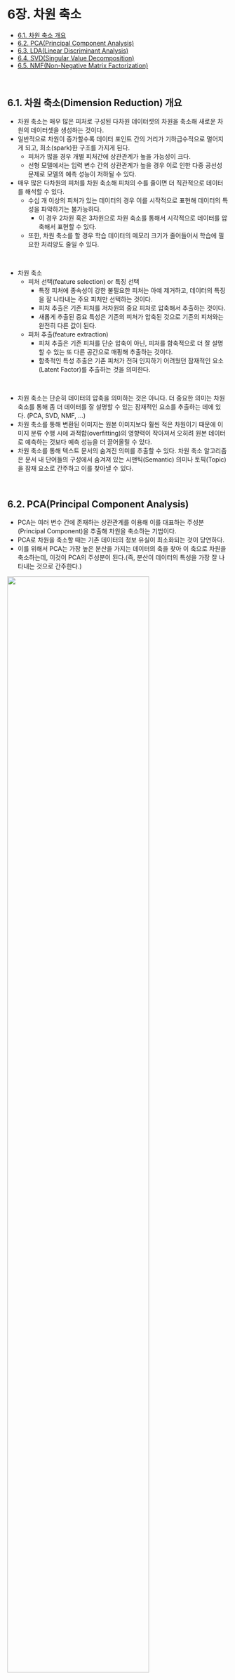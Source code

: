 # 6장. 차원 축소

* [6.1. 차원 축소 개요](#6.1.)
* [6.2. PCA(Principal Component Analysis)](#6.2.)
* [6.3. LDA(Linear Discriminant Analysis)](#6.3.)
* [6.4. SVD(Singular Value Decomposition)](#6.4.)
* [6.5. NMF(Non-Negative Matrix Factorization)](#6.5.)

<br>

<div id='6.1.'/>

## 6.1. 차원 축소(Dimension Reduction) 개요

* 차원 축소는 매우 많은 피처로 구성된 다차원 데이터셋의 차원을 축소해 새로운 차원의 데이터셋을 생성하는 것이다.
* 일반적으로 차원이 증가할수록 데이터 포인트 간의 거리가 기하급수적으로 멀어지게 되고, 희소(spark)한 구조를 가지게 된다.
   * 피처가 많을 경우 개별 피처간에 상관관계가 높을 가능성이 크다.
   * 선형 모델에서는 입력 변수 간의 상관관계가 높을 경우 이로 인한 다중 공선성 문제로 모델의 예측 성능이 저하될 수 있다.
* 매우 많은 다차원의 피처를 차원 축소해 피처의 수를 줄이면 더 직관적으로 데이터를 해석할 수 있다.
   * 수십 개 이상의 피처가 있는 데이터의 경우 이를 시작적으로 표현해 데이터의 특성을 파악하기는 불가능하다.
      * 이 경우 2차원 혹은 3차원으로 차원 축소를 통해서 시각적으로 데이터를 압축해서 표현할 수 있다.
   * 또한, 차원 축소를 할 경우 학습 데이터의 메모리 크기가 줄어들어서 학습에 필요한 처리양도 줄일 수 있다.
<br>
   
* 차원 축소
   * 피처 선택(feature selection) or 특징 선택
      * 특정 피처에 종속성이 강한 불필요한 피처는 아예 제거하고, 데이터의 특징을 잘 나타내는 주요 피처만 선택하는 것이다.
      * 피처 추출은 기존 피처를 저차원의 중요 피처로 압축해서 추출하는 것이다.
      * 새롭게 추출된 중요 특성은 기존의 피처가 압축된 것으로 기존의 피처와는 완전히 다른 값이 된다.
   * 피처 추출(feature extraction)
      * 피처 추출은 기존 피처를 단순 압축이 아닌, 피처를 함축적으로 더 잘 설명할 수 있는 또 다른 공간으로 매핑해 추출하는 것이다.
      * 함축적인 특성 추출은 기존 피처가 전혀 인지하기 어려웠던 잠재적인 요소(Latent Factor)를 추출하는 것을 의미한다.
<br>  
      
* 차원 축소는 단순히 데이터의 압축을 의미하는 것은 아니다. 더 중요한 의미는 차원 축소를 통해 좀 더 데이터를 잘 설명할 수 있는 잠재적인 요소를 추출하는 데에 있다. (PCA, SVD, NMF, ...)
* 차원 축소를 통해 변환된 이미지는 원본 이미지보다 훨씬 적은 차원이기 때문에 이미지 분류 수행 시에 과적합(overfitting)의 영향력이 작아져서 오히려 원본 데이터로 예측하는 것보다 예측 성능을 더 끌어올릴 수 있다.
* 차원 축소를 통해 텍스트 문서의 숨겨진 의미를 추출할 수 있다. 차원 축소 알고리즘은 문서 내 단어들의 구성에서 숨겨져 있는 시맨틱(Semantic) 의미나 토픽(Topic)을 잠재 요소로 간주하고 이를 찾아낼 수 있다.

<br>

<div id='6.2.'/>

## 6.2. PCA(Principal Component Analysis)

* PCA는 여러 변수 간에 존재하는 상관관계를 이용해 이를 대표하는 주성분(Principal Component)을 추출해 차원을 축소하는 기법이다.
* PCA로 차원을 축소할 때는 기존 데이터의 정보 유실이 최소화되는 것이 당연하다.
* 이를 위해서 PCA는 가장 높은 분산을 가지는 데이터의 축을 찾아 이 축으로 차원을 축소하는데, 이것이 PCA의 주성분이 된다.(즉, 분산이 데이터의 특성을 가장 잘 나타내는 것으로 간주한다.)

<img src="./images/pic_6_1.png" width="80%" height="80%">

* PCA를 먼저 개념적으로 살펴보면,
   * PCA는 제일 먼저 가장 큰 데이터 변동성(variance)을 기반으로 첫 번째 벡터 축을 생성하고, 
   * 두 번째 축은 이 벡터 축에 직각이 되는 벡터(직교 벡터)를 축으로 한다. 
   * 세 번째 축은 다시 두 번째 축과 직각이 되는 벡터를 설정하는 방식으로 축을 생성한다. 
   * 이렇게 생성된 벡터 축에 원본 데이터를 투영하면 벡터 축의 개수만큼의 차원으로 원본 데이터가 차원 축소된다.
* 주성분 분석(PCA)은 이처럼 원본 데이터의 피처 개수에 비해 매우 작은 주성분으로 원본 데이터의 총 변동성을 대부분 설명할 수 있는 분석법이다.

<img src="./images/pic_6_2.png" width="40%" height="40%">

* 분산(varinace)은 평균을 기준으로 데이터가 흩어진 정도를 뜻한다. (느낌이 static하다)
* 공분산(covariance)은 두 변수 간의 방향적 관계를 뜻한다. 즉, x가 변할 때 y는 얼마나 변하는가. 동시성이 있다. (느낌이 Dynamic하다)
* 공분산을 이해할 때 일반적인 분산의 개념인 흩어진 정도로 이해하면 안된다.
<br>

* PCA를 선형대수 관점으로 해석하면,
   * 입력 데이터의 공분산 행렬(Covariance Matrix)을 고윳값 분해하고,
   * 이렇게 구한 고유벡터에 입력 데이터를 선형 변환하는 것이다.
   * 이 고유벡터가 PCA의 주성분 벡터로서 입력 데이터의 분산이 큰 방향을 나타낸다.
   * 고윳값(eigenvalue)은 바로 이 고유벡터의 크기를 나타내며, 동시에 입력 데이터의 분산을 나타낸다.
<br>

* 선형 변환
   * 특정 벡터에 행렬 A를 곱해 새로운 벡터로 변환하는 것을 의미한다.
   * 이를 특정 벡터를 하나의 공간에서 다른 공간으로 투영하는 개념으로 볼 수 있으며, 이 경우 이 행렬을 바로 공간으로 가정하는 것이다.
<br>
   
* 분산 - 한 개의 특정한 변수의 데이터 변동을 의미 (평균을 기준으로 데이터가 흩어진 정도)
* 공분산 - 두 변수 간의 변동을 의미 (한 변수가 변할 때 다른 변수가 변하는 정도)
* 공분산행렬 - 변수들의 모든 경우의 공분산을 포함하는 정방형 행렬
<br>

* 고유벡터
   * 행렬 A를 곱하더라도 방향이 변하지 않고 그 크기만 변하는 벡터를 지칭
   * Ax = ax 에서 A는 어떤 행렬, x는 고유벡터, a는 스칼라.
   * 고유벡터는 여러 개가 존재. 정방 행렬은 최대 그 차원 수만큼의 고유벡터를 가질 수 있음.
   * 이렇게 고유벡터는 행렬이 작용하는 힘의 방향과 관계가 있어서 행렬을 분해하는 데 사용된다.
<br>

* 공분산행렬은 정방행렬(Diagonal Matrix)이며 대칭행렬(Synmmetric Matrix)이다.
* 대칭행렬은 고윳값 분해와 관련해 매우 좋은 특성이 있다. 
* 대칭행렬은 항상 고유벡터를 직교행렬(orthogonal matrix)로, 고윳값을 정방행렬로 대각화할 수 있다.
* 공분산행렬을 C라고 하면, 공분산행렬의 특성으로 다음과 같이 분해할 수 있다.

<img src="./images/pic_6_3.png" width="30%" height="30%">

<img src="./images/pic_6_4.png" width="40%" height="40%">


* 공분산행렬 C는 고유벡터 직교행렬 * 고윳값 정방행렬 * 고유벡터 직교행렬의 전치행렬 로 분해된다.
* e_i는 i번째 고유벡터를, lambda_i는 i번째 고유벡터 크기를 의미한다.
* e_1은 분산이 가장 큰 방향을 가진 고유벡터이다.
<br>

* PCA 방식이란? 선형 변환 관점
   * 입력 데이터의 공분산행렬이 고유벡터와 고유값으로 분해될 수 있고
   * 이렇게 분해된 고유벡터를 이용해 입력 데이터를 선형 변환하는 방식이 PCA 방식이다.
<br>
   
* PCA 수행 과정
   1. 입력 데이터셋의 공분산행렬을 생성한다.
   2. 공분산행렬의 고유벡터와 고윳값을 계산한다.
   3. 고윳값이 가장 큰 순으로 K개(PCA 변환 차수만큼)만큼 고유벡터를 추출한다.
   4. 고유값이 가장 큰 순으로 추출된 고유벡터를 이용해 새롭게 입력데이터를 변환한다.


### iris 데이터 세트 PCA 변환


```python
from sklearn.datasets import load_iris
import pandas as pd
import matplotlib.pyplot as plt
%matplotlib inline

# 사이킷런 내장 데이터 셋 API 호출
iris = load_iris()

# 넘파이 데이터 셋을 Pandas DataFrame으로 변환
columns = ['sepal_length','sepal_width','petal_length','petal_width']
irisDF = pd.DataFrame(iris.data , columns=columns)
irisDF['target']=iris.target
print(irisDF.head(3))
```
```
   sepal_length  sepal_width  petal_length  petal_width  target
0           5.1          3.5           1.4          0.2       0
1           4.9          3.0           1.4          0.2       0
2           4.7          3.2           1.3          0.2       0
```

```python
#setosa는 세모, versicolor는 네모, virginica는 동그라미로 표현
markers=['^', 's', 'o']

#setosa의 target 값은 0, versicolor는 1, virginica는 2. 각 target 별로 다른 shape으로 scatter plot 
for i, marker in enumerate(markers):
    x_axis_data = irisDF[irisDF['target']==i]['sepal_length']
    y_axis_data = irisDF[irisDF['target']==i]['sepal_width']
    plt.scatter(x_axis_data, y_axis_data, marker=marker,label=iris.target_names[i])

plt.legend()
plt.xlabel('sepal length')
plt.ylabel('sepal width')
plt.show()
```

<img src="./images/plot_6_1.png" width="50%" height="50%">

* 4개의 속성을 2개의 PCA 차원으로 압축해보자.
* 개별 속성을 스케일링하자. PCA는 여러 속성의 값을 연산해야 하므로 속성의 스케일에 영향을 받는다.


```python
from sklearn.preprocessing import StandardScaler

# Target 값을 제외한 모든 속성 값을 StandardScaler를 이용하여 표준 정규 분포를 가지는 값들로 변환
iris_scaled = StandardScaler().fit_transform(irisDF.iloc[:, :-1])

from sklearn.decomposition import PCA

pca = PCA(n_components=2)

#fit( )과 transform( ) 을 호출하여 PCA 변환 데이터 반환
pca.fit(iris_scaled)
iris_pca = pca.transform(iris_scaled)
print(iris_pca.shape)
```
```
(150, 2)
```

```python
# PCA 환된 데이터의 컬럼명을 각각 pca_component_1, pca_component_2로 명명
pca_columns=['pca_component_1','pca_component_2']
irisDF_pca = pd.DataFrame(iris_pca, columns=pca_columns)
irisDF_pca['target']=iris.target
print(irisDF_pca.head(3))
```
```
   pca_component_1  pca_component_2  target
0        -2.264703         0.480027       0
1        -2.080961        -0.674134       0
2        -2.364229        -0.341908       0
```

```python
#setosa를 세모, versicolor를 네모, virginica를 동그라미로 표시
markers=['^', 's', 'o']

#pca_component_1 을 x축, pc_component_2를 y축으로 scatter plot 수행. 
for i, marker in enumerate(markers):
    x_axis_data = irisDF_pca[irisDF_pca['target']==i]['pca_component_1']
    y_axis_data = irisDF_pca[irisDF_pca['target']==i]['pca_component_2']
    plt.scatter(x_axis_data, y_axis_data, marker=marker,label=iris.target_names[i])

plt.legend()
plt.xlabel('pca_component_1')
plt.ylabel('pca_component_2')
plt.show()
```

<img src="./images/plot_6_2.png" width="50%" height="50%">

* PCA 객체의 explained_variance_ratio_ 함수는 전체 변동성에서 개별 PCA 컴포넌트별로 차지하는 변동성 비율을 제공한다.
* 아래 PCA를 2개 요소로만 변환해도 원본 데이터의 변동성을 95% 설명할 수 있다.


```python
print(pca.explained_variance_ratio_)
```
```
[0.72962445 0.22850762]
```

```python
from sklearn.ensemble import RandomForestClassifier
from sklearn.model_selection import cross_val_score
import numpy as np

rcf = RandomForestClassifier(random_state=156)
scores = cross_val_score(rcf, iris.data, iris.target,scoring='accuracy',cv=3)
print('원본 데이터 교차 검증 개별 정확도:',scores)
print('원본 데이터 평균 정확도:', np.mean(scores))
```
```
원본 데이터 교차 검증 개별 정확도: [0.98 0.94 0.96]
원본 데이터 평균 정확도: 0.96
```

* 10% 정확도 하락은 비교적 큰 성능 수치의 감소이지만, 속성의 개수가 4개에서 2개로 50% 감소한 것을 고려한다면 PCA 변환 후에도 원본 데이터의 특성을 상당 부분 유지하고 있음을 알 수 있다.

```python
pca_X = irisDF_pca[['pca_component_1', 'pca_component_2']]
scores_pca = cross_val_score(rcf, pca_X, iris.target, scoring='accuracy', cv=3 )
print('PCA 변환 데이터 교차 검증 개별 정확도:',scores_pca)
print('PCA 변환 데이터 평균 정확도:', np.mean(scores_pca))
```
```
PCA 변환 데이터 교차 검증 개별 정확도: [0.88 0.88 0.88]
PCA 변환 데이터 평균 정확도: 0.88
```

### 신용카드 고객 데이터 세트 PCA 변환

https://archive.ics.uci.edu/ml/datasets/default+of+credit+card+clients

```python
import pandas as pd

df = pd.read_excel('default of credit card clients.xls', sheet_name='Data')
print(df.shape)
print(df.head(3))
```
```
(30001, 25)
  Unnamed: 0         X1   X2         X3        X4   X5     X6     X7     X8  \
0         ID  LIMIT_BAL  SEX  EDUCATION  MARRIAGE  AGE  PAY_0  PAY_2  PAY_3   
1          1      20000    2          2         1   24      2      2     -1   
2          2     120000    2          2         2   26     -1      2      0   

      X9  ...        X15        X16        X17       X18       X19       X20  \
0  PAY_4  ...  BILL_AMT4  BILL_AMT5  BILL_AMT6  PAY_AMT1  PAY_AMT2  PAY_AMT3   
1     -1  ...          0          0          0         0       689         0   
2      0  ...       3272       3455       3261         0      1000      1000   

        X21       X22       X23                           Y  
0  PAY_AMT4  PAY_AMT5  PAY_AMT6  default payment next month  
1         0         0         0                           1  
2      1000         0      2000                           1  

[3 rows x 25 columns]
```

```python
# header로 의미없는 첫행 제거, iloc로 기존 id 제거
import pandas as pd

df = pd.read_excel('default of credit card clients.xls', header=1, sheet_name='Data').iloc[0:,1:]
print(df.shape)
print(df.head(3))
```
```
(30000, 24)
   LIMIT_BAL  SEX  EDUCATION  MARRIAGE  AGE  PAY_0  PAY_2  PAY_3  PAY_4  \
0      20000    2          2         1   24      2      2     -1     -1   
1     120000    2          2         2   26     -1      2      0      0   
2      90000    2          2         2   34      0      0      0      0   

   PAY_5  ...  BILL_AMT4  BILL_AMT5  BILL_AMT6  PAY_AMT1  PAY_AMT2  PAY_AMT3  \
0     -2  ...          0          0          0         0       689         0   
1      0  ...       3272       3455       3261         0      1000      1000   
2      0  ...      14331      14948      15549      1518      1500      1000   

   PAY_AMT4  PAY_AMT5  PAY_AMT6  default payment next month  
0         0         0         0                           1  
1      1000         0      2000                           1  
2      1000      1000      5000                           0  

[3 rows x 24 columns]
```

```python
df.rename(columns={'PAY_0':'PAY_1','default payment next month':'default'}, inplace=True)
y_target = df['default']
X_features = df.drop('default', axis=1)

X_features.info()
```
```
<class 'pandas.core.frame.DataFrame'>
RangeIndex: 30000 entries, 0 to 29999
Data columns (total 23 columns):
LIMIT_BAL    30000 non-null int64
SEX          30000 non-null int64
EDUCATION    30000 non-null int64
MARRIAGE     30000 non-null int64
AGE          30000 non-null int64
PAY_1        30000 non-null int64
PAY_2        30000 non-null int64
PAY_3        30000 non-null int64
PAY_4        30000 non-null int64
PAY_5        30000 non-null int64
PAY_6        30000 non-null int64
BILL_AMT1    30000 non-null int64
BILL_AMT2    30000 non-null int64
BILL_AMT3    30000 non-null int64
BILL_AMT4    30000 non-null int64
BILL_AMT5    30000 non-null int64
BILL_AMT6    30000 non-null int64
PAY_AMT1     30000 non-null int64
PAY_AMT2     30000 non-null int64
PAY_AMT3     30000 non-null int64
PAY_AMT4     30000 non-null int64
PAY_AMT5     30000 non-null int64
PAY_AMT6     30000 non-null int64
dtypes: int64(23)
memory usage: 5.3 MB
```

* 해당 데이터셋는 23개의 속성 데이터셋이 있으나 각 속성끼리 상관도가 매우 높다.

```python
import seaborn as sns
import matplotlib.pyplot as plt
%matplotlib inline

corr = X_features.corr()
plt.figure(figsize=(14,14))
sns.heatmap(corr, annot=True, fmt='.1g')
```

<img src="./images/plot_6_3.png" width="80%" height="80%">

* BILL_AMT1 ~ BILL_AMT6 6개 속성끼리의 상관도가 대부분 0.9 이상으로 매우 높음을 알 수 있다.
* 이렇게 높은 상관도를 가진 속성들은 소수의 PCA만으로도 자연스럽게 이 속성들의 변동성을 수용할 수 있다.
* 다음 6개의 속성을 2개의 컴포넌트로 PCA 변환한 뒤 개별 컴포넌트의 변동성을 explained_variance_rtio_ 속성으로 알아보자.


```python
from sklearn.decomposition import PCA
from sklearn.preprocessing import StandardScaler

#BILL_AMT1 ~ BILL_AMT6 까지 6개의 속성명 생성
cols_bill = ['BILL_AMT'+str(i) for i in range(1,7)]
#cols_pay = ['PAY_' + str(i) for i in range(1, 7)]
#cols_amt = ['PAY_AMT' + str(i) for i in range(1, 7)]
print(cols_bill)
#cols_bill.extend(cols_pay)
#cols_bill.extend(cols_amt)
print('대상 속성명:',cols_bill)

# 2개의 PCA 속성을 가진 PCA 객체 생성하고, explained_variance_ratio_ 계산 위해 fit( ) 호출
scaler = StandardScaler()
df_cols_scaled = scaler.fit_transform(X_features[cols_bill])
X_features.loc[:, cols_bill] = df_cols_scaled
pca = PCA(n_components=2)
pca.fit(df_cols_scaled)
print('PCA Component별 변동성:', pca.explained_variance_ratio_)
```
```
['BILL_AMT1', 'BILL_AMT2', 'BILL_AMT3', 'BILL_AMT4', 'BILL_AMT5', 'BILL_AMT6']
대상 속성명: ['BILL_AMT1', 'BILL_AMT2', 'BILL_AMT3', 'BILL_AMT4', 'BILL_AMT5', 'BILL_AMT6']
PCA Component별 변동성: [0.90555253 0.0509867 ]
```


```python
import numpy as np
from sklearn.ensemble import RandomForestClassifier
from sklearn.model_selection import cross_val_score

rcf = RandomForestClassifier(n_estimators=300, random_state=156)
scores = cross_val_score(rcf, X_features, y_target, scoring='accuracy', cv=3)

print('CV=3 인 경우의 개별 Fold세트별 정확도:',scores)
print('평균 정확도:{0:.4f}'.format(np.mean(scores)))
```
```
CV=3 인 경우의 개별 Fold세트별 정확도: [0.8081 0.8197 0.8232]
평균 정확도:0.8170
```

* 23개 속성의 약 1/4 수준인 6개의 PCA 컴포넌트만으로도 원본 데이터를 기반으로 한 분류 예측 결과보다 약 1`~`2% 정도의 예측 성능 저하만 발생했다.

```python
from sklearn.decomposition import PCA
from sklearn.preprocessing import StandardScaler

# 원본 데이터셋에 먼저 StandardScaler적용
scaler = StandardScaler()
df_scaled = scaler.fit_transform(X_features)

# 6개의 Component를 가진 PCA 변환을 수행하고 cross_val_score( )로 분류 예측 수행. 
pca = PCA(n_components=6)
df_pca = pca.fit_transform(df_scaled)
scores_pca = cross_val_score(rcf, df_pca, y_target, scoring='accuracy', cv=3)

print('CV=3 인 경우의 PCA 변환된 개별 Fold세트별 정확도:',scores_pca)
print('PCA 변환 데이터 셋 평균 정확도:{0:.4f}'.format(np.mean(scores_pca)))
```
```
CV=3 인 경우의 PCA 변환된 개별 Fold세트별 정확도: [0.7921 0.7978 0.8017]
PCA 변환 데이터 셋 평균 정확도:0.7972
```

* PCA는 차원 축소를 통해 데이터를 쉽게 인지하는 데 활용될 수 있지만, 이보다 더 활발하게 적용되는 영역은 컴퓨터 비전 분야이다. 특히 얼굴 인식의 경우 Eigen-face라고 불리는 PCA 변환으로 원본 얼굴 이미지를 변환해 사용하는 경우가 많다.

<br>

<div id='6.3.'/>

## 6.3. LDA (Linear Discriminant Analysis)

* LDA(Linear Discriminant Analysis)는 선형 판별 분석법으로 불리며, PCA와 매우 유사하다.
* PCA와 유사하게 입력 데이터셋을 저차원 공간에 투영해 차원을 축소하는 기법이지만, 중요한 차이는 LDA는 지도학습의 분류에서 사용하기 쉽도록 개별 클래스를 분별할 수 있는 기준을 최대한 유지하면서 차원을 축소한다.
* PCA는 입력 데이터의 변동성의 가장 큰 축을 찾았지만, LDA는 입력 데이터의 결정 값 클래스를 최대한으로 분리할 수 있는 축을 찾는다.
* LDA는 특정 공간상에서 클래스 분리를 최대화하는 축을 찾기 위해 클래스 간 분산(between-class scatter)과 클래스 내부 분산(within-class scatter)의 비율을 최대화하는 방식으로 차원을 축소한다.
* 즉, 클래스 간 분산은 최대한 크게 가져가고, 클래스 내부의 분산은 최대한 작게 가져가는 방식이다.
* 다음 그림은 좋은 클래스 분리를 위해 클래스 간 분산이 크고 클래스 내부 분산이 작은 것을 표현한 것이다.

<img src="./images/pic_6_5.png" width="40%" height="40%">

* 일반적으로 LDA를 구하는 스텝은 PCA와 유사하나 가장 큰 차이점은 공분산 행렬이 아니라 위에 설명한 클래스 간 분산과 클래스 내부 분산 행렬을 생성한 뒤, 이 행렬에 기반해 고유벡터를 구하고 입력 데이터를 투영한다는 점이다.
<br>

* LDA 수행 과정
   1. 클래스 내부와 클래스 간 분산 행렬을 구한다. 이 두 개의 행렬은 입력 데이터의 결정 값 클래스별로 개별 피처의 평균 벡터(mean vector)를 기반으로 구한다.
   2. 클래스 내부 분산 행렬을 S_W, 클래스 간 분산 행렬을 S_B 라고 하면 다음 식(아래 그림)으로 두 행렬을 고유벡터로 분해할 수 있다.
   3. 고유값이 가장 큰 순으로 K개(LDA변환 차수만큼) 추출한다.
   4. 고유값이 가장 큰 순으로 추출된 고유벡터를 이용해 새롭게 입력 데이터를 변환한다.

<img src="./images/pic_6_6.png" width="40%" height="40%">

### iris 데이터셋에 LDA 적용하기

```python
from sklearn.discriminant_analysis import LinearDiscriminantAnalysis
from sklearn.preprocessing import StandardScaler
from sklearn.datasets import load_iris

iris = load_iris()
iris_scaled = StandardScaler().fit_transform(iris.data)
```

* LDA는 PCA와 다르게 비지도학습이 아닌 지도학습이다. (iris_scaled, iris.target 모두 사용)

```python
lda = LinearDiscriminantAnalysis(n_components=2)
lda.fit(iris_scaled, iris.target)
iris_lda = lda.transform(iris_scaled)
print(iris_lda.shape)
```
```
(150, 2)
```

```python
import pandas as pd
import matplotlib.pyplot as plt
%matplotlib inline

lda_columns=['lda_component_1','lda_component_2']
irisDF_lda = pd.DataFrame(iris_lda,columns=lda_columns)
irisDF_lda['target']=iris.target

#setosa는 세모, versicolor는 네모, virginica는 동그라미로 표현
markers=['^', 's', 'o']

#setosa의 target 값은 0, versicolor는 1, virginica는 2. 각 target 별로 다른 shape으로 scatter plot
for i, marker in enumerate(markers):
    x_axis_data = irisDF_lda[irisDF_lda['target']==i]['lda_component_1']
    y_axis_data = irisDF_lda[irisDF_lda['target']==i]['lda_component_2']

    plt.scatter(x_axis_data, y_axis_data, marker=marker,label=iris.target_names[i])

plt.legend(loc='upper right')
plt.xlabel('lda_component_1')
plt.ylabel('lda_component_2')
plt.show()
```

<img src="./images/plot_6_4.png" width="50%" height="50%">

<br>

<div id='6.4.'/>

## 6.4. SVD(Singular Value Decomposition)

* SVD 역시 PCA와 유사한 행렬 분해 기법을 사용한다.
* PCA의 경우 정방행렬만을 고유벡터로 분해할 수 있지만, SVD는 정방행렬뿐만 아니라 행과 열의 크기가 다른 행렬에도 적용할 수 있다.
* 일반적으로 SVD는 m x n 크기의 행렬 A를 다음과 같이 분해하는 것을 의미한다.

<img src="./images/pic_6_7.png" width="60%" height="60%">

* SVD는 특이값 분해로 불리며, 행렬 U와 V에 속한 벡터는 특이벡터(singular vector)이며, 모든 특이벡터는 서로 직교하는 성질을 가진다.
* 가운데는 대각행렬이며, 행렬의 대각에 위치한 값만 0이 아니고 나머지는 모두 0이다.
* 가운데의 대각 값들이 바로 행렬 A의 특이값이다.
* 다음과 같이 SVD는 A의 차원이 m x n일 때, U의 차원이 m x m, 가운데 대각행렬의 차원이 m x n, 그리고 V^T의 차원이 n x n 으로 분해된다.

<img src="./images/pic_6_8.png" width="60%" height="60%">

* 일반적으로 다음과 같이 가운데 대각행렬의 비대각 부분과 대각원소 중에 특이값이 0인 부분도 모두 제거하고 제거된 가운데 대각행렬에 대응되는 U와 V 원소도 함께 제거해 차원을 줄인 형태로 SVD를 적용한다.
* 이렇게 컴팩트한 형태로 SVD를 적용하면 A의 차원이 m x n일 때, U의 차원을 m x p, 가운데 대각행렬의 차원을 p x p, V^T의 차원을  p x n으로 분해한다.

<img src="./images/pic_6_9.png" width="60%" height="60%">

* Truncated SVD는 가운데 대각행렬의 대각원소 중에 상위 몇 개만 추출해서 여기에 대응하는 U와 V의 원소도 함께 제거해 더욱 차원을 줄인 형태로 분해하는 것이다.

### 랜덤 데이터 SVD 적용

* 랜덤 행렬을 생성하는 이유는 행렬의 개별 로우끼리의 의존성을 없애기 위해서이다.

```python
# numpy의 svd 모듈 import
import numpy as np
from numpy.linalg import svd

# 4X4 Random 행렬 a 생성(정방행렬)
np.random.seed(121)
a = np.random.randn(4,4)
print(np.round(a, 3))
```
```
[[-0.212 -0.285 -0.574 -0.44 ]
 [-0.33   1.184  1.615  0.367]
 [-0.014  0.63   1.71  -1.327]
 [ 0.402 -0.191  1.404 -1.969]]
```

```python
U, Sigma, Vt = svd(a)
print(U.shape, Sigma.shape, Vt.shape)
print('U matrix:\n',np.round(U, 3))
print('Sigma Value:\n',np.round(Sigma, 3))
print('V transpose matrix:\n',np.round(Vt, 3))
```
```
(4, 4) (4,) (4, 4)
U matrix:
 [[-0.079 -0.318  0.867  0.376]
 [ 0.383  0.787  0.12   0.469]
 [ 0.656  0.022  0.357 -0.664]
 [ 0.645 -0.529 -0.328  0.444]]
Sigma Value:
 [3.423 2.023 0.463 0.079]
V transpose matrix:
 [[ 0.041  0.224  0.786 -0.574]
 [-0.2    0.562  0.37   0.712]
 [-0.778  0.395 -0.333 -0.357]
 [-0.593 -0.692  0.366  0.189]]
```

* 가운데 대각행렬의 경우 행렬의 대각에 위치한 값만 0이 아니고, 그렇지 않은 경우는 모두 0이므로 0이 아닌 값의 경우만 1차원 행렬로 표현한다.
* 벡터를 행렬로 바꿔주자.
* 세 가지 행렬 연산의 결과가 원본 행렬이 나타나는 것을 알 수 있다.

```python
# Sigma를 다시 0 을 포함한 대칭행렬로 변환
Sigma_mat = np.diag(Sigma)

# 행렬 곱셈 연산
a_ = np.dot(np.dot(U, Sigma_mat), Vt)
print(np.round(a_, 3))
```
```
[[-0.212 -0.285 -0.574 -0.44 ]
 [-0.33   1.184  1.615  0.367]
 [-0.014  0.63   1.71  -1.327]
 [ 0.402 -0.191  1.404 -1.969]]
```

* 이번에는 데이터셋이 로우 간의 의존성이 있는 경우에 어떻게 Sigma 값이 변하고, 이에 따른 차원 축소가 진행되는지 알아보자.
* 일부러 의존성을 부여하기 위해 a 행렬의 3번째 로우를 '첫 번째 로우 + 두 번째 로우'로 업데이트하고, 4번째 로우는 첫 번째 로우와 같다고 업데이트하자.
* 이제 a 행렬은 이전과 다르게 로우 간 의존관계가 매우 높아졌다. 
* 이 데이터를 SVD로 다시 분해해보자.

```python
a[2] = a[0] + a[1]
a[3] = a[0]
print(np.round(a,3))
```
```
[[-0.212 -0.285 -0.574 -0.44 ]
 [-0.33   1.184  1.615  0.367]
 [-0.542  0.899  1.041 -0.073]
 [-0.212 -0.285 -0.574 -0.44 ]]
```

* 이전과 차원은 같지만 Sigma 값 중 2개가 0으로 변했다. 즉, 선형 독립인 로우 벡터의 개수가 2개라는 의미이다. (즉, 행렬의 rank가 2이다)

```python
# 다시 SVD를 수행하여 Sigma 값 확인 
U, Sigma, Vt = svd(a)
print(U.shape, Sigma.shape, Vt.shape)
print('Sigma Value:\n',np.round(Sigma,3))
```
```
(4, 4) (4,) (4, 4)
Sigma Value:
 [2.663 0.807 0.    0.   ]
```

* 원본 행렬로 복원해보자.

```python
# U 행렬의 경우는 Sigma와 내적을 수행하므로 Sigma의 앞 2행에 대응되는 앞 2열만 추출
U_ = U[:, :2]
Sigma_ = np.diag(Sigma[:2])
# V 전치 행렬의 경우는 앞 2행만 추출
Vt_ = Vt[:2]
print(U_.shape, Sigma_.shape, Vt_.shape)
# U, Sigma, Vt의 내적을 수행하며, 다시 원본 행렬 복원
a_ = np.dot(np.dot(U_,Sigma_), Vt_)
print(np.round(a_, 3))
```
```
(4, 2) (2, 2) (2, 4)
[[-0.212 -0.285 -0.574 -0.44 ]
 [-0.33   1.184  1.615  0.367]
 [-0.542  0.899  1.041 -0.073]
 [-0.212 -0.285 -0.574 -0.44 ]]
```

### Truncated SVD 를 이용한 행렬 분해

* Truncated SVD는 가운데 대각행렬에 있는 대각원소, 즉 특이값 중 상위 일부 데이터만 추출해 분해하는 방식이다.
* 이렇게 분해하면 인위적으로 더 작은 차원의 행렬들로 분해되기 때문에 원본 행렬을 정확하게 다시 원복할 수는 없다.
* 하지만, 데이터 정보가 압축되어 분해됨에도 불구하고 상당한 수준으로 원본 행렬을 근사할 수 있다.
<br>

* Truncated SVD는 넘파이가 아닌 사이파이에서만 지원된다.
* 사이파이는 SVD뿐만 아니라 Truncated SVD도 지원한다.
* 사이파이의 SVD는 scipy.linalg.svd를 이용하면 되지만, Truncated SVD는 희소행렬만 지원되기 때문에 scipy.sparse.linalg.svds를 사용해야 한다.

```python
import numpy as np
from scipy.sparse.linalg import svds
from scipy.linalg import svd

# 원본 행렬을 출력하고, SVD를 적용할 경우 U, Sigma, Vt 의 차원 확인 
np.random.seed(121)
matrix = np.random.random((6, 6))
print('원본 행렬:\n',matrix)
U, Sigma, Vt = svd(matrix, full_matrices=False)
print('\n분해 행렬 차원:',U.shape, Sigma.shape, Vt.shape)
print('\nSigma값 행렬:', Sigma)

# Truncated SVD로 Sigma 행렬의 특이값을 4개로 하여 Truncated SVD 수행. 
num_components = 4
U_tr, Sigma_tr, Vt_tr = svds(matrix, k=num_components)
print('\nTruncated SVD 분해 행렬 차원:',U_tr.shape, Sigma_tr.shape, Vt_tr.shape)
print('\nTruncated SVD Sigma값 행렬:', Sigma_tr)
matrix_tr = np.dot(np.dot(U_tr,np.diag(Sigma_tr)), Vt_tr)  # output of TruncatedSVD

print('\nTruncated SVD로 분해 후 복원 행렬:\n', matrix_tr)
```
```
원본 행렬:
 [[0.11133083 0.21076757 0.23296249 0.15194456 0.83017814 0.40791941]
 [0.5557906  0.74552394 0.24849976 0.9686594  0.95268418 0.48984885]
 [0.01829731 0.85760612 0.40493829 0.62247394 0.29537149 0.92958852]
 [0.4056155  0.56730065 0.24575605 0.22573721 0.03827786 0.58098021]
 [0.82925331 0.77326256 0.94693849 0.73632338 0.67328275 0.74517176]
 [0.51161442 0.46920965 0.6439515  0.82081228 0.14548493 0.01806415]]

분해 행렬 차원: (6, 6) (6,) (6, 6)

Sigma값 행렬: [3.2535007  0.88116505 0.83865238 0.55463089 0.35834824 0.0349925 ]

Truncated SVD 분해 행렬 차원: (6, 4) (4,) (4, 6)

Truncated SVD Sigma값 행렬: [0.55463089 0.83865238 0.88116505 3.2535007 ]

Truncated SVD로 분해 후 복원 행렬:
 [[0.19222941 0.21792946 0.15951023 0.14084013 0.81641405 0.42533093]
 [0.44874275 0.72204422 0.34594106 0.99148577 0.96866325 0.4754868 ]
 [0.12656662 0.88860729 0.30625735 0.59517439 0.28036734 0.93961948]
 [0.23989012 0.51026588 0.39697353 0.27308905 0.05971563 0.57156395]
 [0.83806144 0.78847467 0.93868685 0.72673231 0.6740867  0.73812389]
 [0.59726589 0.47953891 0.56613544 0.80746028 0.13135039 0.03479656]]
```

* Truncated SVD를 복원하면 근사적으로 복원되는 것을 알 수 있다.

#### 사이킷런 TruncatedSVD 클래스를 이용한 변환

* 사이킷런의 TruncatedSVD 클래스는 사이파이의 svds와 같이 Truncated SVD 연산을 수행해 원본 행렬을 분해한 U, Sigma, Vt 행렬을 반환하지는 않는다.
* 원본 데이터를 Truncated SVD 방식으로 분해된 U * Sigma 행렬에 선형 변환해 생성한다.

```python
from sklearn.decomposition import TruncatedSVD, PCA
from sklearn.datasets import load_iris
import matplotlib.pyplot as plt
%matplotlib inline

iris = load_iris()
iris_ftrs = iris.data
# 2개의 주요 component로 TruncatedSVD 변환
tsvd = TruncatedSVD(n_components=2)
tsvd.fit(iris_ftrs)
iris_tsvd = tsvd.transform(iris_ftrs)

# Scatter plot 2차원으로 TruncatedSVD 변환 된 데이터 표현. 품종은 색깔로 구분
plt.scatter(x=iris_tsvd[:,0], y= iris_tsvd[:,1], c= iris.target)
plt.xlabel('TruncatedSVD Component 1')
plt.ylabel('TruncatedSVD Component 2')
```

<img src="./images/plot_6_5.png" width="50%" height="50%">

* 사이킷런의 TruncatedSVD와 PCA 클래스 구현을 자세히 들여다보면 두 개 클래스 모두 SVD를 이용해 행렬을 분해한다.
* iris 데이터를 스케일링으로 변환한 뒤에 TruncatedSVD와 PCA 클래스 변환을 해보면 두 개가 거의 동일함을 알 수 있다.

```python
from sklearn.preprocessing import StandardScaler

# iris 데이터를 StandardScaler로 변환
scaler = StandardScaler()
iris_scaled = scaler.fit_transform(iris_ftrs)

# 스케일링된 데이터를 기반으로 TruncatedSVD 변환 수행 
tsvd = TruncatedSVD(n_components=2)
tsvd.fit(iris_scaled)
iris_tsvd = tsvd.transform(iris_scaled)

# 스케일링된 데이터를 기반으로 PCA 변환 수행 
pca = PCA(n_components=2)
pca.fit(iris_scaled)
iris_pca = pca.transform(iris_scaled)

# TruncatedSVD 변환 데이터를 왼쪽에, PCA변환 데이터를 오른쪽에 표현 
fig, (ax1, ax2) = plt.subplots(figsize=(9,4), ncols=2)
ax1.scatter(x=iris_tsvd[:,0], y= iris_tsvd[:,1], c= iris.target)
ax2.scatter(x=iris_pca[:,0], y= iris_pca[:,1], c= iris.target)
ax1.set_title('Truncated SVD Transformed')
ax2.set_title('PCA Transformed')
```

<img src="./images/plot_6_6.png" width="60%" height="60%">

<br>

<div id='6.5.'/>

## 6.5. NMF(Non-Negative Matrix Factorization)

* NMF는 Truncated SVD와 같이 낮은 랭크를 통한 행렬 근사(Low-Rank Approximation) 방식의 변형이다.
* NMF는 원본 행렬 내의 모든 원소 값이 양수가 보장되면 다음과 같이 좀 더 간단하게 두 개의 양수 행렬로 분햏될 수 있는 기법을 말한다.

<img src="./images/pic_6_11.png" width="65%" height="65%">

* 4 x 6 원본 행렬 V는 4 x 2 행렬 W와 2 x 6 행렬 H로 근사해 분해될 수 있다.
* 행렬 분해(Matrix Factorization)는 일반적으로 SVD와 같은 행렬 분해 기법을 통칭하는 것이다.
* 분해된 V와 W 행렬은 잠재 요소(Latent Factor)를 특성으로 가지게 된다.
* 분해 행렬 W는 원본 행에 대해서 이 잠재 요소의 값이 얼마나 되는지에 대응하며, 분해 행렬 H는 이 잠재 요소가 원본 열(즉, 원본 속성)로 어떻게 구성되는지를 나타내는 행렬이다.

<img src="./images/pic_6_10.png" width="70%" height="70%">

* NMF는 SVD와 유사하게 차원 축소를 통한 잠재 요소 도출로 이미지 변환 및 압축, 텍스트의 토픽 도출 등의 영역에서 사용되고 있다.
* 사이킷런에서 NMF는 NMF 클래스를 이용해 지원된다.

### iris 데이터셋에 NMF 적용

```python
from sklearn.decomposition import NMF
from sklearn.datasets import load_iris
import matplotlib.pyplot as plt
%matplotlib inline

iris = load_iris()
iris_ftrs = iris.data
nmf = NMF(n_components=2)
nmf.fit(iris_ftrs)
iris_nmf = nmf.transform(iris_ftrs)
plt.scatter(x=iris_nmf[:,0], y= iris_nmf[:,1], c= iris.target)
plt.xlabel('NMF Component 1')
plt.ylabel('NMF Component 2')
```

<img src="./images/plot_6_7.png" width="50%" height="50%">

* NMF도 SVD와 유사하게 이미지 압축을 통한 패턴 인식, 텍스트의 토픽 모델링 기법, 문서 유사도 및 클러스터링에 잘 사용된다.
* 영화 추천과 같은 추천(Recommendations) 영역에 활발하게 적용된다.
   * 사용자의 상품(영화) 평가 데이터셋인 사용자-평가순위(User-Rating) 데이터셋을 행렬 분해 기법을 통해 분해하면서
   * 사용자가 평가하지 않은 상품에 대한 잠재적인 요소를 추출해 이를 통해 평가순위(Rating)을 예측하고,
   * 높은 순위로 예측된 상품을 추천해주는 방식이다.
   * 이를 잠재 요소(Latent Factoring) 기반의 추천 방식이라 한다.

